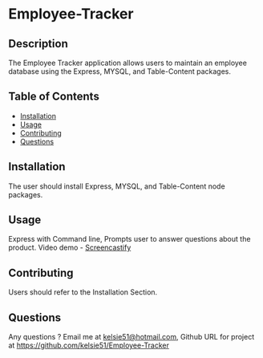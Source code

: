 # Employee-Tracker

## Description 
The Employee Tracker application allows users to maintain an employee database using the Express, MYSQL, and Table-Content packages. 
 
## Table of Contents
* [Installation](#installation)
* [Usage](#usage)
* [Contributing](#contributing)
* [Questions](#questions)

## Installation 
The user should install Express, MYSQL, and Table-Content node packages. 

## Usage 
Express with Command line, Prompts user to answer questions about the product.
Video demo - [Screencastify](https://drive.google.com/file/d/1PIuzKW0cPbXNz-XlKWuMpr3Oq5ZxZNRk/view)<br>

## Contributing 
Users should refer to the Installation Section. 

## Questions
 Any questions ? Email me at kelsie51@hotmail.com, Github URL for project at https://github.com/kelsie51/Employee-Tracker

